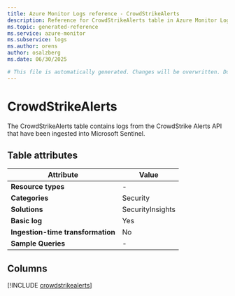 ```yaml
---
title: Azure Monitor Logs reference - CrowdStrikeAlerts
description: Reference for CrowdStrikeAlerts table in Azure Monitor Logs.
ms.topic: generated-reference
ms.service: azure-monitor
ms.subservice: logs
ms.author: orens
author: osalzberg
ms.date: 06/30/2025

# This file is automatically generated. Changes will be overwritten. Do not change this file directly.
---
```


# CrowdStrikeAlerts

The CrowdStrikeAlerts table contains logs from the CrowdStrike Alerts API that have been ingested into Microsoft Sentinel.


## Table attributes

|Attribute|Value|
|---|---|
|**Resource types**|-|
|**Categories**|Security|
|**Solutions**| SecurityInsights|
|**Basic log**|Yes|
|**Ingestion-time transformation**|No|
|**Sample Queries**|-|



## Columns
  
[!INCLUDE [crowdstrikealerts](~/reusable-content/ce-skilling/azure/includes/azure-monitor/reference/tables/crowdstrikealerts-include.md)]
